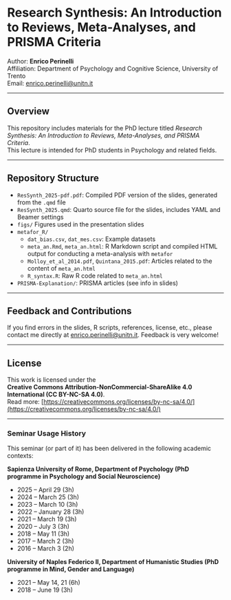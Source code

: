 # Research Synthesis: An Introduction to Reviews, Meta-Analyses, and PRISMA Criteria

Author: **Enrico Perinelli**  
Affiliation: Department of Psychology and Cognitive Science, University of Trento  
Email: enrico.perinelli@unitn.it

---

## Overview

This repository includes materials for the PhD lecture titled *Research Synthesis: An Introduction to Reviews, Meta-Analyses, and PRISMA Criteria*.  
This lecture is intended for PhD students in Psychology and related fields.

---

## Repository Structure

- `ResSynth_2025-pdf.pdf`: Compiled PDF version of the slides, generated from the `.qmd` file
- `ResSynth_2025.qmd`: Quarto source file for the slides, includes YAML and Beamer settings
- `figs/` Figures used in the presentation slides  
- `metafor_R/`
    - `dat_bias.csv`, `dat_mes.csv`: Example datasets
    - `meta_an.Rmd`, `meta_an.html`: R Markdown script and compiled HTML output for conducting a meta-analysis with `metafor`
    - `Molloy_et_al_2014.pdf`, `Quintana_2015.pdf`: Articles related to the content of `meta_an.html`
    - `R_syntax.R`: Raw R code related to `meta_an.html`
- `PRISMA-Explanation/`: PRISMA articles (see info in slides)

---

## Feedback and Contributions

If you find errors in the slides, R scripts, references, license, etc., please contact me directly at [enrico.perinelli@unitn.it](mailto:enrico.perinelli@unitn.it).
Feedback is very welcome!

---

## License

This work is licensed under the  
**Creative Commons Attribution-NonCommercial-ShareAlike 4.0 International (CC BY-NC-SA 4.0)**.  
Read more: [https://creativecommons.org/licenses/by-nc-sa/4.0/](https://creativecommons.org/licenses/by-nc-sa/4.0/)

---

### Seminar Usage History

This seminar (or part of it) has been delivered in the following academic contexts:

**Sapienza University of Rome, Department of Psychology (PhD programme in Psychology and Social Neuroscience)**

- 2025 – April 29 (3h)
- 2024 – March 25 (3h)
- 2023 – March 10 (3h)
- 2022 – January 28 (3h)
- 2021 – March 19 (3h)
- 2020 – July 3 (3h)
- 2018 – May 11 (3h)
- 2017 – March 2 (3h)
- 2016 – March 3 (2h)

**University of Naples Federico II, Department of Humanistic Studies (PhD programme in Mind, Gender and Language)**

- 2021 – May 14, 21 (6h)
- 2018 – June 19 (3h)